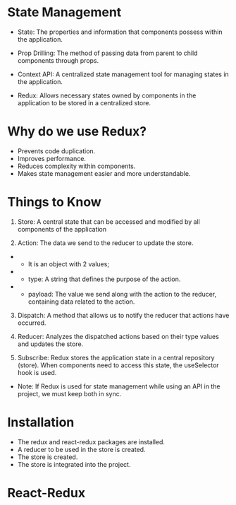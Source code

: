 # State Management

- State: The properties and information that components possess within the application.

- Prop Drilling: The method of passing data from parent to child components through props.

- Context API: A centralized state management tool for managing states in the application.

- Redux: Allows necessary states owned by components in the application to be stored in a centralized store.

# Why do we use Redux?

- Prevents code duplication.
- Improves performance.
- Reduces complexity within components.
- Makes state management easier and more understandable.

# Things to Know

1. Store: A central state that can be accessed and modified by all components of the application

2. Action: The data we send to the reducer to update the store.

- - It is an object with 2 values;
- - type: A string that defines the purpose of the action.
- - payload: The value we send along with the action to the reducer, containing data related to the action.

3. Dispatch: A method that allows us to notify the reducer that actions have occurred.

4. Reducer: Analyzes the dispatched actions based on their type values and updates the store.

5. Subscribe: Redux stores the application state in a central repository (store). When components need to access this state, the useSelector hook is used.

- Note: If Redux is used for state management while using an API in the project, we must keep both in sync.

# Installation

- The redux and react-redux packages are installed.
- A reducer to be used in the store is created.
- The store is created.
- The store is integrated into the project.

# React-Redux
